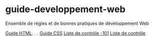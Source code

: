 # guide-developpement-web
Ensemble de règles et de bonnes pratiques de développement Web

[Guide HTML](guide-html.md). . .
[Guide CSS](guide-css.md)
[Liste de contrôle -101](liste-de-controle-101.md)
[Liste de contrôle](liste-de-controle.md)
